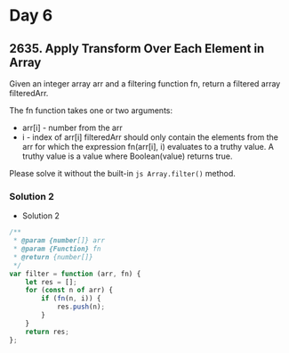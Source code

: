 # Day 6

## 2635. Apply Transform Over Each Element in Array

Given an integer array arr and a filtering function fn, return a filtered array filteredArr.

The fn function takes one or two arguments:

- arr[i] - number from the arr
- i - index of arr[i]
  filteredArr should only contain the elements from the arr for which the expression fn(arr[i], i) evaluates to a truthy value. A truthy value is a value where Boolean(value) returns true.

Please solve it without the built-in `js Array.filter()` method.

### Solution 2

- Solution 2

```js
/**
 * @param {number[]} arr
 * @param {Function} fn
 * @return {number[]}
 */
var filter = function (arr, fn) {
	let res = [];
	for (const n of arr) {
		if (fn(n, i)) {
			res.push(n);
		}
	}
	return res;
};
```
